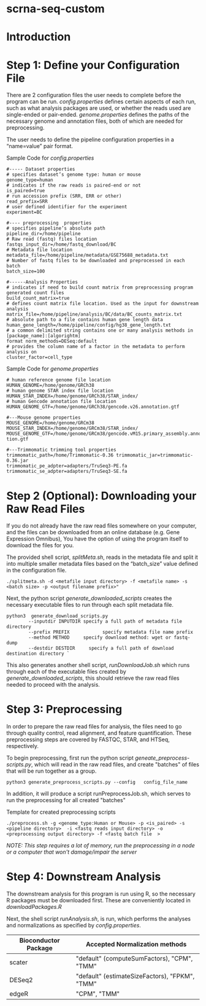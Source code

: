 # scrna-seq-custom
# Introduction
# Step 1: Define your Configuration File 
There are 2 configuration files the user needs to complete before the program can be run. *config.properties* defines certain aspects of each run, such as what analysis packages are used, or whether the reads used are single-ended or pair-ended. *genome.properties* defines the paths of the necessary genome and annotation files, both of which are needed for preprocessing.

The user needs to define the pipeline configuration properties in a “name=value” pair format.  

Sample Code for *config.properties*

```
#----- Dataset properties 
# specifies dataset’s genome type: human or mouse 
genome_type=human  
# indicates if the raw reads is paired-end or not 
is_paired=true  
# run accession prefix (SRR, ERR or other) 
read_prefix=SRR 
# user defined identifier for the experiment
experiment=BC 
 
#---- preprocessing  properties 
# specifies pipeline’s absolute path 
pipeline_dir=/home/pipeline 
# Raw read (fastq) files location 
fastqs_input_dir=/home/fastq_download/BC 
# Metadata file location 
metadata_file=/home/pipeline/metadata/GSE75688_metadata.txt 
# Number of fastq files to be downloaded and preprocessed in each batch 
batch_size=100 
 
#------Analysis Properties 
# indicates if need to build count matrix from preprocessing program generated count files 
build_count_matrix=true 
# defines count matrix file location. Used as the input for downstream analysis 
matrix_file=/home/pipeline/analysis/BC/data/BC_counts_matrix.txt 
# absolute path to a file contains human gene length data 
human_gene_length=/home/pipeline/config/hg38_gene_length.txt 
# a common delimited string contains one or many analysis methods in [package_name]:[algorightm] 
format norm_methods=DESeq:default 
# provides the column name of a factor in the metadata to perform analysis on 
cluster_factor=cell_type 
```
Sample Code for *genome.properties*
```
# human reference genome file location 
HUMAN_GENOME=/home/genome/GRCh38 
# human genome STAR index file location 
HUMAN_STAR_INDEX=/home/genome/GRCh38/STAR_index/ 
# human Gencode annotation file location 
HUMAN_GENOME_GTF=/home/genome/GRCh38/gencode.v26.annotation.gtf 
 
#---Mouse genome properties 
MOUSE_GENOME=/home/genome/GRCm38 
MOUSE_STAR_INDEX=/home/genome/GRCm38/STAR_index/ 
MOUSE_GENOME_GTF=/home/genome/GRCm38/gencode.vM15.primary_assembly.annota tion.gtf 
 
#---Trimmomatic trimming tool properties  
trimmomatic_path=/home/Trimmomatic-0.36 trimmomatic_jar=trimmomatic-0.36.jar 
trimmomatic_pe_adpter=adapters/TruSeq3-PE.fa trimmomatic_se_adpter=adapters/TruSeq3-SE.fa 
```
# Step 2 (Optional): Downloading your Raw Read Files
If you do not already have the raw read files somewhere on your computer, and the files can be downloaded from an online database (e.g. Gene Expression Omnibus), You have the option of using the program itself to download the files for you.

The provided shell script, *splitMeta.sh*, reads in the metadata file and split it into multiple smaller metadata files based on the “batch_size” value defined in the configuration file.
```
./splitmeta.sh -d <metafile input directory> -f <metafile name> -s <batch size> -p <output filename prefix>"
```

Next, the python script *generate_downloaded_scripts* creates the necessary executable files to run through each split metadata file.
```
python3 ​ generate_download_scripts.py  
        --inputdir INPUTDIR specify a full path of metadata file directory  
        --prefix PREFIX            specify metadata file name prefix  
        --method METHOD     specify download method: wget or fastq-dump  
        --destdir DESTDIR     specify a full path of download destination directory `
```
This also generates another shell script, *runDownloadJob.sh* which runs through each of the executable files created by *generate_downloaded_scripts*, this should retrieve the raw read files needed to proceed with the analysis.

# Step 3: Preprocessing
In order to prepare the raw read files for analysis, the files need to go through quality control, read alignment, and feature quantification. These preprocessing steps are covered by FASTQC, STAR, and HTSeq, respectively.

To begin preprocessing, first run the python script *geneate_preprocess-scripts.py*, which will read in the raw read files, and create "batches" of files that will be run together as a group. 

```
python3 generate_preprocess_scripts.py --config   config_file_name
```

In addition, it will produce a script runPreprocessJob.sh, which serves to run the preprocessing for all created "batches"

Template for created preprocessing scripts

```
./preprocess.sh -g <genome_type:Human or Mouse> -p <is_paired> -s <pipeline directory>  -i <fastq reads input directory> -o <preprocessing output directory> -f <fastq batch file ​ > 
```
*_NOTE: This step requires a lot of memory, run the preprocessing in a node or a computer that won't damage/impair the server_*

# Step 4: Downstream Analysis
The downstream analysis for this program is run using R, so the necessary R packages must be downloaded first. These are conveniently located in *downloadPackages.R*

Next, the shell script *runAnalysis.sh*, is run, which performs the analyses and normalizations as specified by *config.properties*.

| Bioconductor Package  | Accepted Normalization methods |
| ------------- | ------------- |
| scater  | "default" (computeSumFactors), "CPM", "TMM"  |
| DESeq2  | "default" (estimateSizeFactors), "FPKM", "TMM"  |
| edgeR  | "CPM", "TMM"  |

